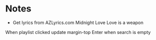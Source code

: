 # Notes
- Get lyrics from AZLyrics.com
Midnight Love
Love is a weapon

When playlist clicked update margin-top
Enter when search is empty